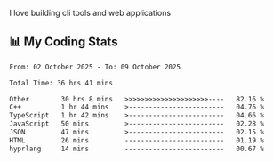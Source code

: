 I love building cli tools and web applications

## 📊 My Coding Stats

<!--START_SECTION:waka-->

```txt
From: 02 October 2025 - To: 09 October 2025

Total Time: 36 hrs 41 mins

Other        30 hrs 8 mins   >>>>>>>>>>>>>>>>>>>>>----   82.16 %
C++          1 hr 44 mins    >------------------------   04.76 %
TypeScript   1 hr 42 mins    >------------------------   04.66 %
JavaScript   50 mins         >------------------------   02.28 %
JSON         47 mins         >------------------------   02.15 %
HTML         26 mins         -------------------------   01.19 %
hyprlang     14 mins         -------------------------   00.67 %
```

<!--END_SECTION:waka-->
